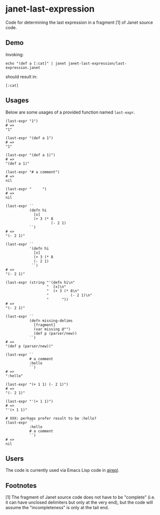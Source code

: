 # janet-last-expression

Code for determining the last expression in a fragment [1] of Janet
source code.

## Demo

Invoking:

```
echo "(def a [:cat]" | janet janet-last-expression/last-expression.janet
```

should result in:

```
[:cat]
```

## Usages

Below are some usages of a provided function named `last-expr`.

```janet
(last-expr "1")
# =>
"1"

(last-expr "(def a 1")
# =>
"1"

(last-expr "(def a 1)")
# =>
"(def a 1)"

(last-expr "# a comment")
# =>
nil

(last-expr "     ")
# =>
nil

(last-expr ``
           (defn hi
             [x]
             (+ 3 (* 8
                     (- 2 1)
           ``)
# =>
"(- 2 1)"

(last-expr ``
           '(defn hi
             [x]
             (+ 3 (* 8
             (- 2 1)
            ``)
# =>
"(- 2 1)"

(last-expr (string "'(defn hi\n"
                   "  [x]\n"
                   "  (+ 3 (* 8\n"
                   "          (- 2 1)\n"
                   "      "))
# =>
"(- 2 1)"

(last-expr ``
           (defn missing-delims
             [fragment]
             (var missing @"")
             (def p (parser/new))
           ``)
# =>
"(def p (parser/new))"

(last-expr ``
           # a comment
           :hello
           ``)
# =>
":hello"

(last-expr "(+ 1 1) (- 2 1)")
# =>
"(- 2 1)"

(last-expr "'(+ 1 1)")
# =>
"'(+ 1 1)"

# XXX: perhaps prefer result to be :hello?
(last-expr ``
           :hello
           # a comment
           ``)
# =>
nil
```

## Users

The code is currently used via Emacs Lisp code in
[ajrepl](https://github.com/sogaiu/ajrepl).

## Footnotes

[1] The fragment of Janet source code does not have to be "complete"
(i.e. it can have unclosed delimiters but only at the very end), but
the code will assume the "incompleteness" is only at the tail end.

